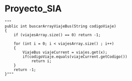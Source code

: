 # Proyecto_SIA
    """
    public int buscarArrayViajeBus(String codigoViaje)
    {
        if (viajesArray.size() == 0) return -1;
        
        for (int i = 0; i < viajesArray.size() ; i++)
        {
            ViajeBus viajeCurrent = viajes.get(x);
            if(codigoViaje.equals(viajeCurrent.getCodigo())
                return i;
        }
        return -1;
    }"""